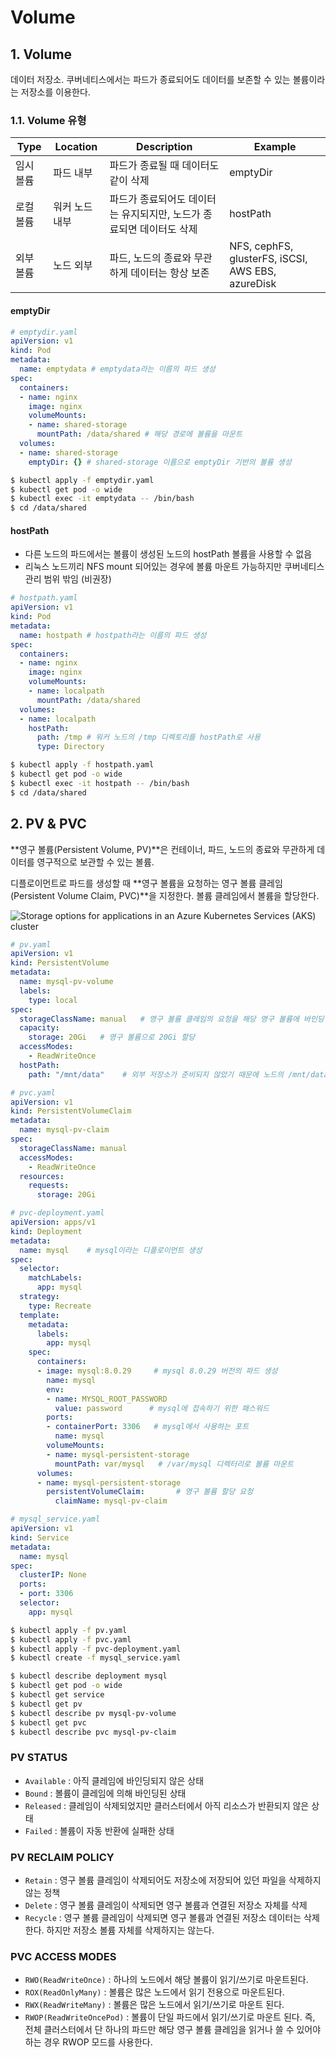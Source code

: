 # Volume

## 1. Volume

데이터 저장소. 쿠버네티스에서는 파드가 종료되어도 데이터를 보존할 수 있는 볼륨이라는 저장소를 이용한다.

### 1.1. Volume 유형

| Type      | Location       | Description                                                  | Example                                           |
| --------- | -------------- | ------------------------------------------------------------ | ------------------------------------------------- |
| 임시 볼륨 | 파드 내부      | 파드가 종료될 때 데이터도 같이 삭제                          | emptyDir                                          |
| 로컬 볼륨 | 워커 노드 내부 | 파드가 종료되어도 데이터는 유지되지만, 노드가 종료되면 데이터도 삭제 | hostPath                                          |
| 외부 볼륨 | 노드 외부      | 파드, 노드의 종료와 무관하게 데이터는 항상 보존              | NFS, cephFS, glusterFS, iSCSI, AWS EBS, azureDisk |

#### emptyDir

```yaml
# emptydir.yaml
apiVersion: v1
kind: Pod
metadata:
  name: emptydata # emptydata라는 이름의 파드 생성
spec:
  containers:
  - name: nginx
    image: nginx
    volumeMounts:
    - name: shared-storage
      mountPath: /data/shared # 해당 경로에 볼륨을 마운트
  volumes:
  - name: shared-storage
    emptyDir: {} # shared-storage 이름으로 emptyDir 기반의 볼륨 생성
```

```bash
$ kubectl apply -f emptydir.yaml
$ kubectl get pod -o wide
$ kubectl exec -it emptydata -- /bin/bash
$ cd /data/shared
```

#### hostPath

- 다른 노드의 파드에서는 볼륨이 생성된 노드의 hostPath 볼륨을 사용할 수 없음
- 리눅스 노드끼리 NFS mount 되어있는 경우에 볼륨 마운트 가능하지만 쿠버네티스 관리 범위 밖임 (비권장)

```yaml
# hostpath.yaml
apiVersion: v1
kind: Pod
metadata:
  name: hostpath # hostpath라는 이름의 파드 생성
spec:
  containers:
  - name: nginx
    image: nginx
    volumeMounts:
    - name: localpath
      mountPath: /data/shared
  volumes:
  - name: localpath
    hostPath:
      path: /tmp # 워커 노드의 /tmp 디렉토리를 hostPath로 사용
      type: Directory
```

```bash
$ kubectl apply -f hostpath.yaml
$ kubectl get pod -o wide
$ kubectl exec -it hostpath -- /bin/bash
$ cd /data/shared
```



## 2. PV & PVC

**영구 볼륨(Persistent Volume, PV)**은 컨테이너, 파드, 노드의 종료와 무관하게 데이터를 영구적으로 보관할 수 있는 볼륨.

디플로이먼트로 파드를 생성할 때 **영구 볼륨을 요청하는 영구 볼륨 클레임(Persistent Volume Claim, PVC)**을 지정한다. 볼륨 클레임에서 볼륨을 할당한다.

![Storage options for applications in an Azure Kubernetes Services (AKS) cluster](https://learn.microsoft.com/ko-kr/azure/aks/media/concepts-storage/aks-storage-options.png)

```yaml
# pv.yaml
apiVersion: v1
kind: PersistentVolume
metadata:
  name: mysql-pv-volume
  labels:
    type: local
spec:
  storageClassName: manual   # 영구 볼륨 클레임의 요청을 해당 영구 볼륨에 바인딩
  capacity:
    storage: 20Gi	# 영구 볼륨으로 20Gi 할당
  accessModes:
    - ReadWriteOnce
  hostPath:
    path: "/mnt/data"    # 외부 저장소가 준비되지 않았기 때문에 노드의 /mnt/data 디렉터리를 볼륨으로 사용
```

```yaml
# pvc.yaml
apiVersion: v1
kind: PersistentVolumeClaim
metadata:
  name: mysql-pv-claim
spec:
  storageClassName: manual
  accessModes:
    - ReadWriteOnce
  resources:
    requests:
      storage: 20Gi
```

```yaml
# pvc-deployment.yaml
apiVersion: apps/v1
kind: Deployment
metadata:
  name: mysql    # mysql이라는 디플로이먼트 생성
spec:
  selector:
    matchLabels:
      app: mysql
  strategy:
    type: Recreate
  template:
    metadata:
      labels:
        app: mysql
    spec:
      containers:
      - image: mysql:8.0.29     # mysql 8.0.29 버전의 파드 생성
        name: mysql
        env:
        - name: MYSQL_ROOT_PASSWORD
          value: password      # mysql에 접속하기 위한 패스워드
        ports:
        - containerPort: 3306   # mysql에서 사용하는 포트
          name: mysql
        volumeMounts:
        - name: mysql-persistent-storage
          mountPath: var/mysql   # /var/mysql 디렉터리로 볼륨 마운트
      volumes:
      - name: mysql-persistent-storage
        persistentVolumeClaim:       # 영구 볼륨 할당 요청
          claimName: mysql-pv-claim
```

```yaml
# mysql_service.yaml
apiVersion: v1
kind: Service
metadata:
  name: mysql
spec:
  clusterIP: None
  ports:
  - port: 3306
  selector:
    app: mysql
```

```bash
$ kubectl apply -f pv.yaml
$ kubectl apply -f pvc.yaml
$ kubectl apply -f pvc-deployment.yaml
$ kubectl create -f mysql_service.yaml

$ kubectl describe deployment mysql
$ kubectl get pod -o wide
$ kubectl get service
$ kubectl get pv
$ kubectl describe pv mysql-pv-volume
$ kubectl get pvc
$ kubectl describe pvc mysql-pv-claim
```

### PV STATUS

- `Available` : 아직 클레임에 바인딩되지 않은 상태
- `Bound` : 볼륨이 클레임에 의해 바인딩된 상태
- `Released` : 클레임이 삭제되었지만 클러스터에서 아직 리소스가 반환되지 않은 상태
- `Failed` : 볼륨이 자동 반환에 실패한 상태

### PV RECLAIM POLICY

- `Retain` : 영구 볼륨 클레임이 삭제되어도 저장소에 저장되어 있던 파일을 삭제하지 않는 정책
- `Delete` : 영구 볼륨 클레임이 삭제되면 영구 볼륨과 연결된 저장소 자체를 삭제
- `Recycle` : 영구 볼륨 클레임이 삭제되면 영구 볼륨과 연결된 저장소 데이터는 삭제한다. 하지만 저장소 볼륨 자체를 삭제하지는 않는다.

### PVC ACCESS MODES

- `RWO(ReadWriteOnce)` : 하나의 노드에서 해당 볼륨이 읽기/쓰기로 마운트된다.
- `ROX(ReadOnlyMany)` : 볼륨은 많은 노드에서 읽기 전용으로 마운트된다.
- `RWX(ReadWriteMany)` : 볼륨은 많은 노드에서 읽기/쓰기로 마운트 된다.
- `RWOP(ReadWriteOncePod)` : 볼륨이 단일 파드에서 읽기/쓰기로 마운트 된다. 즉, 전체 클러스터에서 단 하나의 파드만 해당 영구 볼륨 클레임을 읽거나 쓸 수 있어야하는 경우 RWOP 모드를 사용한다.